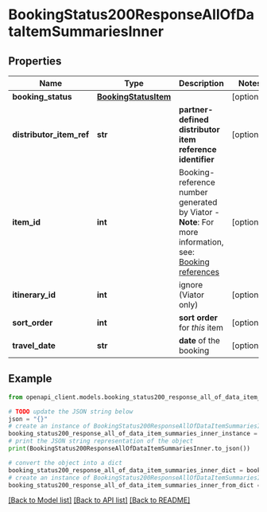 # BookingStatus200ResponseAllOfDataItemSummariesInner


## Properties

Name | Type | Description | Notes
------------ | ------------- | ------------- | -------------
**booking_status** | [**BookingStatusItem**](BookingStatusItem.md) |  | [optional] 
**distributor_item_ref** | **str** | **partner-defined distributor item reference identifier** | [optional] 
**item_id** | **int** | Booking-reference number generated by Viator - **Note**: For more information, see: [Booking references](#section/Key-concepts/Booking-references)  | [optional] 
**itinerary_id** | **int** | ignore (Viator only) | [optional] 
**sort_order** | **int** | **sort order** for *this* item | [optional] 
**travel_date** | **str** | **date** of the booking | [optional] 

## Example

```python
from openapi_client.models.booking_status200_response_all_of_data_item_summaries_inner import BookingStatus200ResponseAllOfDataItemSummariesInner

# TODO update the JSON string below
json = "{}"
# create an instance of BookingStatus200ResponseAllOfDataItemSummariesInner from a JSON string
booking_status200_response_all_of_data_item_summaries_inner_instance = BookingStatus200ResponseAllOfDataItemSummariesInner.from_json(json)
# print the JSON string representation of the object
print(BookingStatus200ResponseAllOfDataItemSummariesInner.to_json())

# convert the object into a dict
booking_status200_response_all_of_data_item_summaries_inner_dict = booking_status200_response_all_of_data_item_summaries_inner_instance.to_dict()
# create an instance of BookingStatus200ResponseAllOfDataItemSummariesInner from a dict
booking_status200_response_all_of_data_item_summaries_inner_from_dict = BookingStatus200ResponseAllOfDataItemSummariesInner.from_dict(booking_status200_response_all_of_data_item_summaries_inner_dict)
```
[[Back to Model list]](../README.md#documentation-for-models) [[Back to API list]](../README.md#documentation-for-api-endpoints) [[Back to README]](../README.md)


